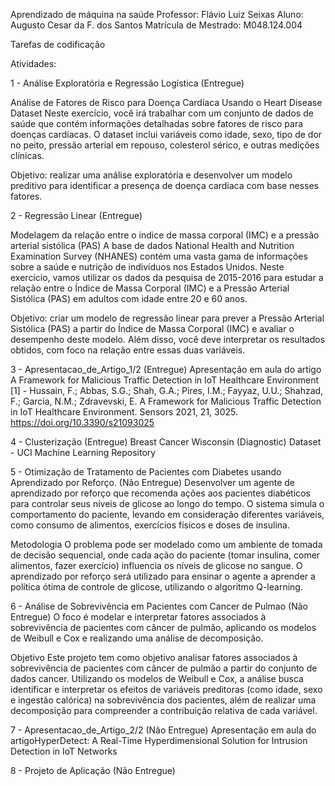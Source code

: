 Aprendizado de máquina na saúde
Professor: Flávio Luiz Seixas
Aluno: Augusto Cesar da F. dos Santos
Matrícula de Mestrado: M048.124.004


Tarefas de codificação

Atividades:

1 - Análise Exploratória e Regressão Logística (Entregue)

Análise de Fatores de Risco para Doença Cardíaca Usando o Heart Disease Dataset
Neste exercício, você irá trabalhar com um conjunto de dados de saúde que contém informações detalhadas sobre fatores de risco para doenças cardíacas. O dataset inclui variáveis como idade, sexo, tipo de dor no peito, pressão arterial em repouso, colesterol sérico, e outras medições clínicas.

Objetivo: realizar uma análise exploratória e desenvolver um modelo preditivo para identificar a presença de doença cardíaca com base nesses fatores.

2 - Regressão Linear (Entregue)

Modelagem da relação entre o índice de massa corporal (IMC) e a pressão arterial sistólica (PAS)
A base de dados National Health and Nutrition Examination Survey (NHANES) contém uma vasta gama de informações sobre a saúde e nutrição de indivíduos nos Estados Unidos. Neste exercício, vamos utilizar os dados da pesquisa de 2015-2016 para estudar a relação entre o Índice de Massa Corporal (IMC) e a Pressão Arterial Sistólica (PAS) em adultos com idade entre 20 e 60 anos.

Objetivo: criar um modelo de regressão linear para prever a Pressão Arterial Sistólica (PAS) a partir do Índice de Massa Corporal (IMC) e avaliar o desempenho deste modelo. Além disso, você deve interpretar os resultados obtidos, com foco na relação entre essas duas variáveis.

3 - Apresentacao_de_Artigo_1/2 (Entregue)
Apresentação em aula do artigo A Framework for Malicious Traffic Detection in IoT Healthcare Environment
[1] - Hussain, F.; Abbas, S.G.; Shah, G.A.; Pires, I.M.; Fayyaz, U.U.; Shahzad, F.; Garcia, N.M.; Zdravevski,
E. A Framework for Malicious Traffic Detection in IoT Healthcare Environment. Sensors 2021, 21,
3025. https://doi.org/10.3390/s21093025

4 - Clusterização (Entregue)
Breast Cancer Wisconsin (Diagnostic) Dataset - UCI Machine Learning Repository

5 - Otimização de Tratamento de Pacientes com Diabetes usando Aprendizado por Reforço. (Não Entregue)
Desenvolver um agente de aprendizado por reforço que recomenda ações aos pacientes diabéticos para controlar seus níveis de glicose ao longo do tempo. O sistema simula o comportamento do paciente, levando em consideração diferentes variáveis, como consumo de alimentos, exercícios físicos e doses de insulina.

Metodologia
O problema pode ser modelado como um ambiente de tomada de decisão sequencial, onde cada ação do paciente (tomar insulina, comer alimentos, fazer exercício) influencia os níveis de glicose no sangue. O aprendizado por reforço será utilizado para ensinar o agente a aprender a política ótima de controle de glicose, utilizando o algoritmo Q-learning.

6 - Análise de Sobrevivência em Pacientes com Cancer de Pulmao (Não Entregue)
O foco é modelar e interpretar fatores associados à sobrevivência de pacientes com câncer de pulmão, aplicando os modelos de Weibull e Cox e realizando uma análise de decomposição.

Objetivo
Este projeto tem como objetivo analisar fatores associados à sobrevivência de pacientes com câncer de pulmão a partir do conjunto de dados cancer. Utilizando os modelos de Weibull e Cox, a análise busca identificar e interpretar os efeitos de variáveis preditoras (como idade, sexo e ingestão calórica) na sobrevivência dos pacientes, além de realizar uma decomposição para compreender a contribuição relativa de cada variável.

7 - Apresentacao_de_Artigo_2/2 (Não Entregue)
Apresentação em aula do artigoHyperDetect: A Real-Time Hyperdimensional Solution for Intrusion Detection in IoT Networks

8 - Projeto de Aplicação (Não Entregue)
